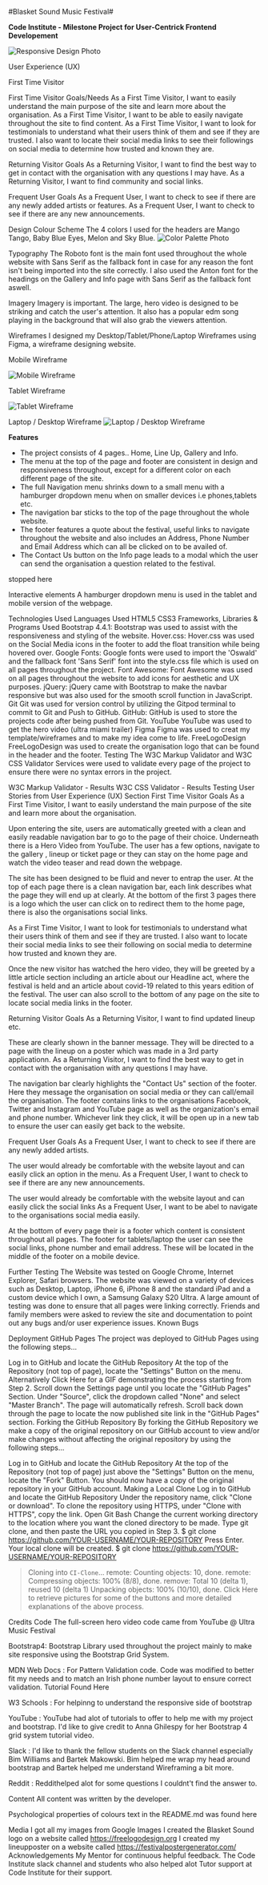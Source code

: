 #Blasket Sound Music Festival#

**Code Institute - Milestone Project for User-Centrick Frontend Developement**

![Responsive Design Photo](images/responsive.JPG)

User Experience (UX)

First Time Visitor

First Time Visitor Goals/Needs
As a First Time Visitor, I want to easily understand the main purpose of the site and learn more about the organisation.
As a First Time Visitor, I want to be able to easily navigate throughout the site to find content.
As a First Time Visitor, I want to look for testimonials to understand what their users think of them and see if they are trusted. 
I also want to locate their social media links to see their followings on social media to determine how trusted and known they are.

Returning Visitor Goals
As a Returning Visitor, I want to find the best way to get in contact with the organisation with any questions I may have.
As a Returning Visitor, I want to find community and social links.

Frequent User Goals
As a Frequent User, I want to check to see if there are any newly added artists or features.
As a Frequent User, I want to check to see if there are any new announcements.

Design
Colour Scheme
The 4 colors I used for the headers are Mango Tango, Baby Blue Eyes, Melon and Sky Blue.
![Color Palette Photo](images/colors.png)


Typography
The Roboto font is the main font used throughout the whole website with Sans Serif as the fallback font in case for any reason the font isn't being imported into the site correctly. 
I also used the Anton font for the headings on the Gallery and Info page with Sans Serif as the fallback font aswell.

Imagery
Imagery is important. The large, hero video is designed to be striking and catch the user's attention. 
It also has a popular edm song playing in the background that will also grab the viewers attention.


Wireframes
I designed my Desktop/Tablet/Phone/Laptop Wireframes using Figma, a wireframe designing website.


Mobile Wireframe

![Mobile Wireframe](images/phonewire.JPG)

Tablet Wireframe 

 ![Tablet Wireframe](images/tabletwire.JPG)

Laptop / Desktop Wireframe 
 ![Laptop / Desktop Wireframe](images/laptopwire.JPG)


**Features**
- The project consists of 4 pages.. Home, Line Up, Gallery and Info.
- The menu at the top of the page and footer are consistent in design and responsiveness throughout, except for a different color on each different page of the site.
- The full Navigation menu shrinks down to a small menu with a hamburger dropdown menu when on smaller devices i.e phones,tablets etc.
- The navigation bar sticks to the top of the page throughout the whole website.
- The footer features a quote about the festival, useful links to navigate throughout the website and also includes an Address, Phone Number and Email Address which can all be clicked on to be availed of.
- The Contact Us button on the Info page leads to a modal which the user can send the organisation a question related to the festival.

stopped here






Interactive elements
A hamburger dropdown menu is used in the tablet and mobile version of the webpage.

Technologies Used
Languages Used
HTML5
CSS3
Frameworks, Libraries & Programs Used
Bootstrap 4.4.1:
Bootstrap was used to assist with the responsiveness and styling of the website.
Hover.css:
Hover.css was used on the Social Media icons in the footer to add the float transition while being hovered over.
Google Fonts:
Google fonts were used to import the 'Oswald' and the fallback font 'Sans Serif' font into the style.css file which is used on all pages throughout the project.
Font Awesome:
Font Awesome was used on all pages throughout the website to add icons for aesthetic and UX purposes.
jQuery:
jQuery came with Bootstrap to make the navbar responsive but was also used for the smooth scroll function in JavaScript.
Git
Git was used for version control by utilizing the Gitpod terminal to commit to Git and Push to GitHub.
GitHub:
GitHub is used to store the projects code after being pushed from Git.
YouTube 
YouTube was used to get the hero video (ultra miami trailer)
Figma 
Figma was used to creat my template/wireframes and to make my idea come to life.
FreeLogoDesign
FreeLogoDesign was used to create the organisation logo that can be found in the header and the footer.
Testing
The W3C Markup Validator and W3C CSS Validator Services were used to validate every page of the project to ensure there were no syntax errors in the project.

W3C Markup Validator - Results
W3C CSS Validator - Results
Testing User Stories from User Experience (UX) Section
First Time Visitor Goals
As a First Time Visitor, I want to easily understand the main purpose of the site and learn more about the organisation.

Upon entering the site, users are automatically greeted with a clean and easily readable navigation bar to go to the page of their choice. Underneath there is a Hero Video from YouTube.
The user has a few options, navigate to the gallery , lineup or ticket page or they can stay on the home page and watch the video teaser and read down the webpage.

The site has been designed to be fluid and never to entrap the user. At the top of each page there is a clean navigation bar, each link describes what the page they will end up at clearly.
At the bottom of the first 3 pages there is a logo which the user can click on to redirect them to the home page, there is also the organisations social links.

As a First Time Visitor, I want to look for testimonials to understand what their users think of them and see if they are trusted. I also want to locate their social media links to see their following on social media to determine how trusted and known they are.

Once the new visitor has watched the hero video, they will be greeted by a little article section including an article about our Headline act, where the festival is held and an article about covid-19 related to this years edition of the festival.
The user can also scroll to the bottom of any page on the site to locate social media links in the footer.

Returning Visitor Goals
As a Returning Visitor, I want to find updated lineup etc.

These are clearly shown in the banner message.
They will be directed to a page with the lineup on a poster which was made in a 3rd party applicationn.
As a Returning Visitor, I want to find the best way to get in contact with the organisation with any questions I may have.

The navigation bar clearly highlights the "Contact Us" section of the footer.
Here they message the organisation on social media or they can call/email the organisation.
The footer contains links to the organisations Facebook, Twitter and Instagram and YouTube page as well as the organization's email and phone number.
Whichever link they click, it will be open up in a new tab to ensure the user can easily get back to the website.

Frequent User Goals
As a Frequent User, I want to check to see if there are any newly added artists.

The user would already be comfortable with the website layout and can easily click an option in the menu.
As a Frequent User, I want to check to see if there are any new announcements.

The user would already be comfortable with the website layout and can easily click the social links
As a Frequent User, I want to be abel to navigate to the organisations social media easily.

At the bottom of every page their is a footer which content is consistent throughout all pages.
The footer for tablets/laptop the user can see the social links, phone number and email address.
These will be located in the middle of the footer on a mobile device.

Further Testing
The Website was tested on Google Chrome, Internet Explorer, Safari browsers.
The website was viewed on a variety of devices such as Desktop, Laptop, iPhone 6, iPhone 8 and the standard iPad and a custom device which I own, a Samsung Galaxy S20 Ultra.
A large amount of testing was done to ensure that all pages were linking correctly.
Friends and family members were asked to review the site and documentation to point out any bugs and/or user experience issues.
Known Bugs



Deployment
GitHub Pages
The project was deployed to GitHub Pages using the following steps...

Log in to GitHub and locate the GitHub Repository
At the top of the Repository (not top of page), locate the "Settings" Button on the menu.
Alternatively Click Here for a GIF demonstrating the process starting from Step 2.
Scroll down the Settings page until you locate the "GitHub Pages" Section.
Under "Source", click the dropdown called "None" and select "Master Branch".
The page will automatically refresh.
Scroll back down through the page to locate the now published site link in the "GitHub Pages" section.
Forking the GitHub Repository
By forking the GitHub Repository we make a copy of the original repository on our GitHub account to view and/or make changes without affecting the original repository by using the following steps...

Log in to GitHub and locate the GitHub Repository
At the top of the Repository (not top of page) just above the "Settings" Button on the menu, locate the "Fork" Button.
You should now have a copy of the original repository in your GitHub account.
Making a Local Clone
Log in to GitHub and locate the GitHub Repository
Under the repository name, click "Clone or download".
To clone the repository using HTTPS, under "Clone with HTTPS", copy the link.
Open Git Bash
Change the current working directory to the location where you want the cloned directory to be made.
Type git clone, and then paste the URL you copied in Step 3.
$ git clone https://github.com/YOUR-USERNAME/YOUR-REPOSITORY
Press Enter. Your local clone will be created.
$ git clone https://github.com/YOUR-USERNAME/YOUR-REPOSITORY
> Cloning into `CI-Clone`...
> remote: Counting objects: 10, done.
> remote: Compressing objects: 100% (8/8), done.
> remove: Total 10 (delta 1), reused 10 (delta 1)
> Unpacking objects: 100% (10/10), done.
Click Here to retrieve pictures for some of the buttons and more detailed explanations of the above process.

Credits
Code
The full-screen hero video code came from YouTube @ Ultra Music Festival

Bootstrap4: Bootstrap Library used throughout the project mainly to make site responsive using the Bootstrap Grid System.

MDN Web Docs : For Pattern Validation code. Code was modified to better fit my needs and to match an Irish phone number layout to ensure correct validation. Tutorial Found Here

W3 Schools : For helpinng to understand the responsive side of bootstrap

YouTube : YouTube had alot of tutorials to offer to help me with my project and bootstrap. I'd like to give credit to Anna Ghilespy for her Bootstrap 4 grid system tutorial video.

Slack : I'd like to thank the fellow students on the Slack channel especially Bim Williams and Bartek Makowski. Bim helped me wrap my head around bootstrap and Bartek helped me understand Wireframing a bit more.

Reddit : Reddithelped alot for some questions I couldnt't find the answer to.

Content
All content was written by the developer.

Psychological properties of colours text in the README.md was found here

Media
I got all my images from Google Images
I created the Blasket Sound logo on a website called https://freelogodesign.org
I created my lineupposter on a website called https://festivalpostergenerator.com/
Acknowledgements
My Mentor for continuous helpful feedback.
The Code Institute slack channel and students who also helped alot
Tutor support at Code Institute for their support.